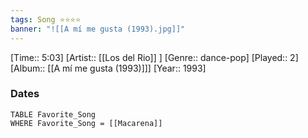 ```yaml
---
tags: Song ⭐⭐⭐⭐ 
banner: "![[A mí me gusta (1993).jpg]]"
---
```

[Time:: 5:03]
[Artist:: [[Los del Rio]] ]
[Genre:: dance-pop]
[Played:: 2]
[Album:: [[A mí me gusta (1993)]]]
[Year:: 1993]
### Dates
````dataview
TABLE Favorite_Song
WHERE Favorite_Song = [[Macarena]]
````